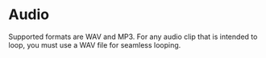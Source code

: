 # Audio

Supported formats are WAV and MP3. For any audio clip that is intended to loop, you must use a WAV file for seamless looping.
